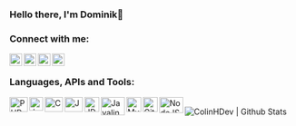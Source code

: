### Hello there, I'm Dominik👋

### Connect with me:

[<img align="left" alt="dominikdev | GitHub" width="22px" src="https://cdn.jsdelivr.net/npm/simple-icons@v3/icons/github.svg" />][github]
[<img align="left" alt="dominikdev | Discord" width="22px" src="https://cdn.jsdelivr.net/npm/simple-icons@v3/icons/discord.svg" />][discord]
[<img align="left" alt="dominikdev | Twitter" width="22px" src="https://cdn.jsdelivr.net/npm/simple-icons@v3/icons/twitter.svg" />][twitter]
[<img align="left" alt="dominikdev | Homepage" width="22px" src="https://cdn.jsdelivr.net/npm/simple-icons@3.6.0/icons/homeassistant.svg" />][homepage]

<br />

### Languages, APIs and Tools:

[<img align="left" alt="PHP" width="32px" height="26px" src="https://upload.wikimedia.org/wikipedia/commons/thumb/2/27/PHP-logo.svg/1024px-PHP-logo.svg.png" />](https://php.net)
[<img align="left" alt="JavaScript" width="24px" height="24px" src="https://upload.wikimedia.org/wikipedia/commons/thumb/9/99/Unofficial_JavaScript_logo_2.svg/1024px-Unofficial_JavaScript_logo_2.svg.png" />](https://www.javascript.com/)
[<img align="left" alt="C++" width="32px" height="26px" src="https://upload.wikimedia.org/wikipedia/commons/thumb/1/18/ISO_C%2B%2B_Logo.svg/225px-ISO_C%2B%2B_Logo.svg.png" />](https://de.wikipedia.org/wiki/C%2B%2B)
[<img align="left" alt="Java" width="32px" height="26px" src="https://www.ispirer.net/images/java-logo.png" />](https://www.java.com/)
[<img align="left" alt="JDA" width="26px" src="https://avatars0.githubusercontent.com/u/26359291?s=200&v=4" />](https://github.com/DV8FromTheWorld/JDA)
[<img align="left" alt="Javalin" width="42px" height="32px" src="https://javalin.io/img/javalin.png" />](https://javalin.io/)
[<img align="left" alt="MySQL" width="26px" height="26px" src="https://upload.wikimedia.org/wikipedia/de/d/dd/MySQL_logo.svg" />](https://www.mysql.com)
[<img align="left" alt="Git" width="26px" src="https://www.netways.de/wp-content/uploads/2014/02/Git-Icon-1788C.png" />](https://git-scm.com/)
[<img align="left" alt="NodeJS" width="42px" height="28px" src="https://cdn.pixabay.com/photo/2015/04/23/17/41/node-js-736399_960_720.png" />](https://nodejs.org)


<br />



<img align="left" alt="ColinHDev | Github Stats" src="https://github-readme-stats.vercel.app/api?username=dominikdev-m&count_private=true&show_icons=true&hide_border=true&theme=cobalt" />


[github]: https://github.com/dominikdev-m
[twitter]: https://twitter.com/dominikdevde
[youtube]: https://youtube.com/ColinHDev
[discord]: $_Dominik#2357
[homepage]: https://dominikdev.de
